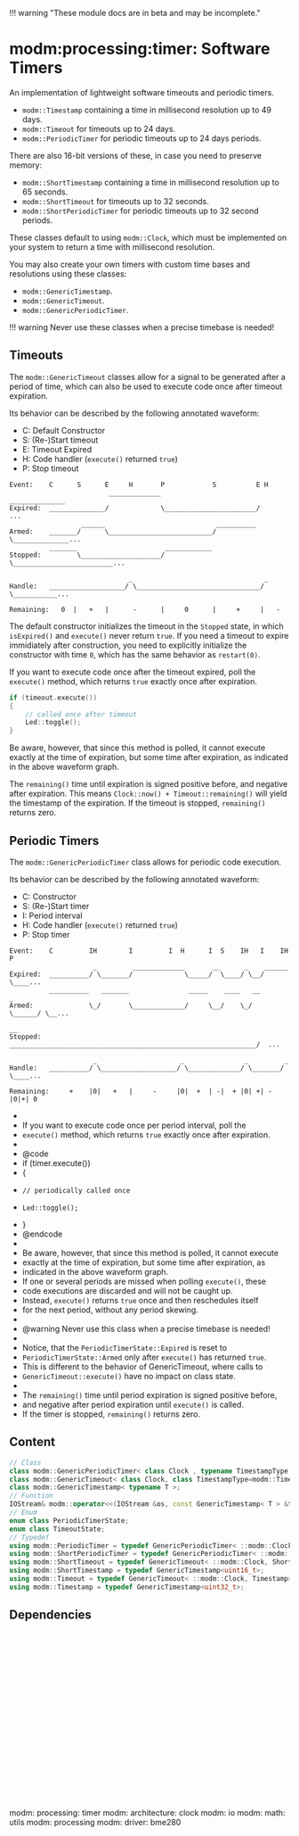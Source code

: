 !!! warning "These module docs are in beta and may be incomplete."

# modm:processing:timer: Software Timers

An implementation of lightweight software timeouts and periodic timers.

- `modm::Timestamp` containing a time in millisecond resolution up to 49 days.
- `modm::Timeout` for timeouts up to 24 days.
- `modm::PeriodicTimer` for periodic timeouts up to 24 days periods.

There are also 16-bit versions of these, in case you need to preserve memory:

- `modm::ShortTimestamp` containing a time in millisecond resolution up to 65 seconds.
- `modm::ShortTimeout` for timeouts up to 32 seconds.
- `modm::ShortPeriodicTimer` for periodic timeouts up to 32 second periods.

These classes default to using `modm::Clock`, which must be implemented on your
system to return a time with millisecond resolution.

You may also create your own timers with custom time bases and resolutions
using these classes:

- `modm::GenericTimestamp`.
- `modm::GenericTimeout`.
- `modm::GenericPeriodicTimer`.

!!! warning
	Never use these classes when a precise timebase is needed!

## Timeouts

The `modm::GenericTimeout` classes allow for a signal to be generated after a
period of time, which can also be used to execute code once after timeout
expiration.

Its behavior can be described by the following annotated waveform:

- C: Default Constructor
- S: (Re-)Start timeout
- E: Timeout Expired
- H: Code handler (`execute()` returned `true`)
- P: Stop timeout

```
Event:    C      S      E     H       P            S          E H
                         _____________                         ______________
Expired:  ______________/             \_______________________/              ...
                  ______                            __________
Armed:    _______/      \__________________________/          \______________...
          _______                      ____________
Stopped:         \____________________/            \_________________________...

                              _                                 _
Handle:   ___________________/ \_______________________________/ \___________...

Remaining:   0  |   +   |      -      |     0      |     +     |   -
```

The default constructor initializes the timeout in the `Stopped` state,
in which `isExpired()` and `execute()` never return `true`.
If you need a timeout to expire immidiately after construction, you need
to explicitly initialize the constructor with time `0`, which has the
same behavior as `restart(0)`.

If you want to execute code once after the timeout expired, poll the
`execute()` method, which returns `true` exactly once after expiration.

```cpp
if (timeout.execute())
{
    // called once after timeout
    Led::toggle();
}
```

Be aware, however, that since this method is polled, it cannot execute
exactly at the time of expiration, but some time after expiration, as
indicated in the above waveform graph.

The `remaining()` time until expiration is signed positive before, and
negative after expiration. This means `Clock::now() + Timeout::remaining()`
will yield the timestamp of the expiration.
If the timeout is stopped, `remaining()` returns zero.

## Periodic Timers

The `modm::GenericPeriodicTimer` class allows for periodic code execution.

Its behavior can be described by the following annotated waveform:

- C: Constructor
- S: (Re-)Start timer
- I: Period interval
- H: Code handler (`execute()` returned `true`)
- P: Stop timer

```
Event:    C         IH        I         I  H      I  S    IH   I    IH  P
                     _         _____________       __      _    ______
Expired:  __________/ \_______/             \_____/  \____/ \__/      \____...
          __________   _______               _____    ____   __        _
Armed:              \_/       \_____________/     \__/    \_/  \______/ \__...
                                                                         __
Stopped:  ______________________________________________________________/  ...

                     _                     _               _         _
Handle:   __________/ \___________________/ \_____________/ \_______/ \____...

Remaining:     +    |0|   +   |     -     |0|  +  | -|  + |0| +| -  |0|+| 0
```
 *
 * If you want to execute code once per period interval, poll the
 * `execute()` method, which returns `true` exactly once after expiration.
 *
 * @code
 * if (timer.execute())
 * {
 *     // periodically called once
 *     Led::toggle();
 * }
 * @endcode
 *
 * Be aware, however, that since this method is polled, it cannot execute
 * exactly at the time of expiration, but some time after expiration, as
 * indicated in the above waveform graph.
 * If one or several periods are missed when polling `execute()`, these
 * code executions are discarded and will not be caught up.
 * Instead, `execute()` returns `true` once and then reschedules itself
 * for the next period, without any period skewing.
 *
 * @warning	Never use this class when a precise timebase is needed!
 *
 * Notice, that the `PeriodicTimerState::Expired` is reset to
 * `PeriodicTimerState::Armed` only after `execute()` has returned `true`.
 * This is different to the behavior of GenericTimeout, where calls to
 * `GenericTimeout::execute()` have no impact on class state.
 *
 * The `remaining()` time until period expiration is signed positive before,
 * and negative after period expiration until `execute()` is called.
 * If the timer is stopped, `remaining()` returns zero.

## Content

```cpp
// Class
class modm::GenericPeriodicTimer< class Clock , typename TimestampType =modm::Timestamp >;
class modm::GenericTimeout< class Clock, class TimestampType=modm::Timestamp >;
class modm::GenericTimestamp< typename T >;
// Function
IOStream& modm::operator<<(IOStream &os, const GenericTimestamp< T > &t);
// Enum
enum class PeriodicTimerState;
enum class TimeoutState;
// Typedef
using modm::PeriodicTimer = typedef GenericPeriodicTimer< ::modm::Clock, Timestamp>;
using modm::ShortPeriodicTimer = typedef GenericPeriodicTimer< ::modm::Clock, ShortTimestamp>;
using modm::ShortTimeout = typedef GenericTimeout< ::modm::Clock, ShortTimestamp>;
using modm::ShortTimestamp = typedef GenericTimestamp<uint16_t>;
using modm::Timeout = typedef GenericTimeout< ::modm::Clock, Timestamp>;
using modm::Timestamp = typedef GenericTimestamp<uint32_t>;
```
## Dependencies

<?xml version="1.0" encoding="UTF-8" standalone="no"?>
<!DOCTYPE svg PUBLIC "-//W3C//DTD SVG 1.1//EN"
 "http://www.w3.org/Graphics/SVG/1.1/DTD/svg11.dtd">
<!-- Generated by graphviz version 2.40.1 (0)
 -->
<!-- Title: modm:processing:timer Pages: 1 -->
<svg width="398pt" height="239pt"
 viewBox="0.00 0.00 397.50 239.00" xmlns="http://www.w3.org/2000/svg" xmlns:xlink="http://www.w3.org/1999/xlink">
<g id="graph0" class="graph" transform="scale(1 1) rotate(0) translate(4 235)">
<title>modm:processing:timer</title>
<polygon fill="#ffffff" stroke="transparent" points="-4,4 -4,-235 393.5,-235 393.5,4 -4,4"/>
<!-- modm_processing_timer -->
<g id="node1" class="node">
<title>modm_processing_timer</title>
<polygon fill="#d3d3d3" stroke="#000000" stroke-width="2" points="210.5,-142 111.5,-142 111.5,-89 210.5,-89 210.5,-142"/>
<text text-anchor="middle" x="161" y="-126.8" font-family="Times,serif" font-size="14.00" fill="#000000">modm:</text>
<text text-anchor="middle" x="161" y="-111.8" font-family="Times,serif" font-size="14.00" fill="#000000">processing:</text>
<text text-anchor="middle" x="161" y="-96.8" font-family="Times,serif" font-size="14.00" fill="#000000">timer</text>
</g>
<!-- modm_architecture_clock -->
<g id="node2" class="node">
<title>modm_architecture_clock</title>
<g id="a_node2"><a xlink:href="../modm-architecture-clock" xlink:title="modm:&#10;architecture:&#10;clock">
<polygon fill="#d3d3d3" stroke="#000000" points="110,-231 0,-231 0,-178 110,-178 110,-231"/>
<text text-anchor="middle" x="55" y="-215.8" font-family="Times,serif" font-size="14.00" fill="#000000">modm:</text>
<text text-anchor="middle" x="55" y="-200.8" font-family="Times,serif" font-size="14.00" fill="#000000">architecture:</text>
<text text-anchor="middle" x="55" y="-185.8" font-family="Times,serif" font-size="14.00" fill="#000000">clock</text>
</a>
</g>
</g>
<!-- modm_processing_timer&#45;&gt;modm_architecture_clock -->
<g id="edge1" class="edge">
<title>modm_processing_timer&#45;&gt;modm_architecture_clock</title>
<path fill="none" stroke="#000000" d="M122.9512,-142.2029C111.6136,-151.2673 99.3074,-161.5112 88.2948,-171.0353"/>
<polygon fill="#000000" stroke="#000000" points="85.763,-168.5997 80.5369,-177.8159 90.3696,-173.8703 85.763,-168.5997"/>
</g>
<!-- modm_io -->
<g id="node3" class="node">
<title>modm_io</title>
<g id="a_node3"><a xlink:href="../modm-io" xlink:title="modm:&#10;io">
<polygon fill="#d3d3d3" stroke="#000000" points="193.5,-223.5 128.5,-223.5 128.5,-185.5 193.5,-185.5 193.5,-223.5"/>
<text text-anchor="middle" x="161" y="-208.3" font-family="Times,serif" font-size="14.00" fill="#000000">modm:</text>
<text text-anchor="middle" x="161" y="-193.3" font-family="Times,serif" font-size="14.00" fill="#000000">io</text>
</a>
</g>
</g>
<!-- modm_processing_timer&#45;&gt;modm_io -->
<g id="edge2" class="edge">
<title>modm_processing_timer&#45;&gt;modm_io</title>
<path fill="none" stroke="#000000" d="M161,-142.2029C161,-152.6482 161,-164.6597 161,-175.3311"/>
<polygon fill="#000000" stroke="#000000" points="157.5001,-175.4482 161,-185.4482 164.5001,-175.4483 157.5001,-175.4482"/>
</g>
<!-- modm_math_utils -->
<g id="node4" class="node">
<title>modm_math_utils</title>
<g id="a_node4"><a xlink:href="../modm-math-utils" xlink:title="modm:&#10;math:&#10;utils">
<polygon fill="#d3d3d3" stroke="#000000" points="276.5,-231 211.5,-231 211.5,-178 276.5,-178 276.5,-231"/>
<text text-anchor="middle" x="244" y="-215.8" font-family="Times,serif" font-size="14.00" fill="#000000">modm:</text>
<text text-anchor="middle" x="244" y="-200.8" font-family="Times,serif" font-size="14.00" fill="#000000">math:</text>
<text text-anchor="middle" x="244" y="-185.8" font-family="Times,serif" font-size="14.00" fill="#000000">utils</text>
</a>
</g>
</g>
<!-- modm_processing_timer&#45;&gt;modm_math_utils -->
<g id="edge3" class="edge">
<title>modm_processing_timer&#45;&gt;modm_math_utils</title>
<path fill="none" stroke="#000000" d="M185.9027,-142.2029C194.1919,-151.0913 203.5387,-161.1138 212.2732,-170.4797"/>
<polygon fill="#000000" stroke="#000000" points="209.7349,-172.8897 219.1148,-177.8159 214.8542,-168.1155 209.7349,-172.8897"/>
</g>
<!-- modm_processing -->
<g id="node5" class="node">
<title>modm_processing</title>
<g id="a_node5"><a xlink:href="../modm-processing" xlink:title="modm:&#10;processing">
<polygon fill="#d3d3d3" stroke="#000000" points="389.5,-223.5 294.5,-223.5 294.5,-185.5 389.5,-185.5 389.5,-223.5"/>
<text text-anchor="middle" x="342" y="-208.3" font-family="Times,serif" font-size="14.00" fill="#000000">modm:</text>
<text text-anchor="middle" x="342" y="-193.3" font-family="Times,serif" font-size="14.00" fill="#000000">processing</text>
</a>
</g>
</g>
<!-- modm_processing_timer&#45;&gt;modm_processing -->
<g id="edge4" class="edge">
<title>modm_processing_timer&#45;&gt;modm_processing</title>
<path fill="none" stroke="#000000" d="M210.9382,-140.0552C236.846,-152.7945 268.3457,-168.2832 293.9704,-180.8833"/>
<polygon fill="#000000" stroke="#000000" points="292.6058,-184.1125 303.1241,-185.3842 295.6947,-177.8308 292.6058,-184.1125"/>
</g>
<!-- modm_architecture_clock&#45;&gt;modm_processing_timer -->
<g id="edge5" class="edge">
<title>modm_architecture_clock&#45;&gt;modm_processing_timer</title>
<path fill="none" stroke="#000000" d="M93.0252,-177.8159C104.3615,-168.7532 116.6679,-158.5096 127.6823,-148.9845"/>
<polygon fill="#000000" stroke="#000000" points="130.2154,-151.419 135.4418,-142.2029 125.6089,-146.1482 130.2154,-151.419"/>
</g>
<!-- modm_driver_bme280 -->
<g id="node6" class="node">
<title>modm_driver_bme280</title>
<g id="a_node6"><a xlink:href="../modm-driver-bme280" xlink:title="modm:&#10;driver:&#10;bme280">
<polygon fill="#d3d3d3" stroke="#000000" points="198,-53 124,-53 124,0 198,0 198,-53"/>
<text text-anchor="middle" x="161" y="-37.8" font-family="Times,serif" font-size="14.00" fill="#000000">modm:</text>
<text text-anchor="middle" x="161" y="-22.8" font-family="Times,serif" font-size="14.00" fill="#000000">driver:</text>
<text text-anchor="middle" x="161" y="-7.8" font-family="Times,serif" font-size="14.00" fill="#000000">bme280</text>
</a>
</g>
</g>
<!-- modm_driver_bme280&#45;&gt;modm_processing_timer -->
<g id="edge6" class="edge">
<title>modm_driver_bme280&#45;&gt;modm_processing_timer</title>
<path fill="none" stroke="#000000" d="M161,-53.2029C161,-61.2113 161,-70.1403 161,-78.6802"/>
<polygon fill="#000000" stroke="#000000" points="157.5001,-78.8159 161,-88.8159 164.5001,-78.8159 157.5001,-78.8159"/>
</g>
</g>
</svg>

